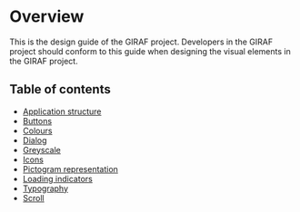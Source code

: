 # Overview

This is the design guide of the GIRAF project. Developers in the GIRAF project should
conform to this guide when designing the visual elements in the GIRAF project.

## Table of contents

- [Application structure](application_structure.md)
- [Buttons](buttons.md)
- [Colours](colors.md)
- [Dialog](dialog.md)
- [Greyscale](greyscale.md)
- [Icons](icons.md)
- [Pictogram representation](pictogram_representation.md)
- [Loading indicators](loading_indicators.md)
- [Typography](typography.md)
- [Scroll](scroll.md)
